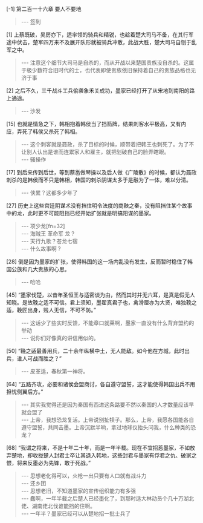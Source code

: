 
[-1] 第二百一十六章 要人不要地
>--- 签到<br>

[1] 上蔡既破，吴房亦下，适率领的骑兵和精锐，也趁着楚大司马不备，在其行军途中伏击，楚军四万来不及展开队形就被骑兵冲散，此战大胜，楚大司马自刎于乱军之中。
>--- 注意这个细节大司马是自杀的，而从开战以来楚国贵族没自杀的。这属于极少数符合旧时代的士，也代表即使贵族依旧保持着自己的贵族品格也无济于事<br>

[2] 之后不久，三千战斗工兵偷袭象禾关成功，墨家已经打开了从宋地到南阳的路上通途。
>--- 沙发<br>

[15] 也就是情急之下，韩相抱着韩侯当了挡箭牌，结果刺客水平极高，又有内应，弄死了韩侯又杀死了韩相。
>--- 这个刺客就是聂政，杀了目标的时候，顺带着把韩王也刺死了。为了不让别人认出是谁而连累家人和雇主，就把划破自己的脸弄瞎眼。<br>
>--- 骚操作<br>

[17] 到后来传到后世，等到蔡邕做琴操以及后人做《广陵散》的时候，都认为聂政刺杀的是韩侯而不只是韩相，韩国的刺杀阴谋太多于是融为了一体，难以分清。
>--- 侠累？这都多少年了<br>

[27] 历史上这些宫廷阴谋术没有挡住明令法度的商鞅之秦，没有阻挡住某个故事中的龙，此时更不可能阻挡已经开始扩张就是明搞阳谋的墨家。
>--- 项少龙[fn=32]<br>
>--- 海贼王 革命军 龙？<br>
>--- 天行九歌？苍龙七宿<br>
>--- 什么故事啊？<br>

[28] 倒是因为墨家的扩张，使得韩国的这一场内乱没有发生，反而暂时稳住了韩国公族和几大贵族的心思。
>--- 哈哈<br>

[45] “墨家伐楚，以昔年圣恒王与适密谈为由，然而其时并无六耳，是真是假无人知晓。是故鞔之适不可信。君上须知，墨翟真君子也，禽滑厘亦为大贤，唯独鞔之适，鞔匠出身，贱人无信，不可不防。”
>--- 这话少了些实时反馈，不能章口就莱啊，墨家一直没有什么背弃盟约的举动<br>
>--- 说你们好像真的讲信用似的。<br>

[50] “鞔之适最善用兵，二十余年纵横中土，无人能敌。如今他在方城，此时出兵，谁人可战而胜之？”
>--- 皮革适，春秋第一神将。<br>

[64] “五路齐攻，必要和诸侯会盟商讨，各自遵守盟誓，这才能使得韩国出兵不用担忧侧翼后方。”
>--- 其实我觉得还是因为秦国有西进这条路要不然以秦国的人才数量应该早就会盟了<br>
>--- 上帝，我想恐龙复活。上帝说别扯犊子。那么，上帝，我愿各国能各自遵守盟誓，共同击墨。上帝沉默半晌，拿过地球仪抬头问我，什么种类的恐龙？<br>

[68] “我谓之将来，不是十年二十年，而是一年半载。现在不宜招惹墨家，不如放弃楚地，却收拢楚人封君士卒让其退入韩地，这些封君与墨家有俘君之仇、破家之恨，将来反墨必为先锋，敢于死战。”
>--- 思想老化得可以，火枪一出只要有人口就有战斗力<br>
>--- 还乡团<br>
>--- 思想老旧，不知道墨家的宣传组织能力有多强<br>
>--- 蠢啊，一年半载之后楚人已经墨化了，到那时适大林动员个几十万湖北佬、湖南佬北伐谁能挡的住啊。<br>
>--- 一年半？墨家已经可以从楚地招一批士兵了<br>
